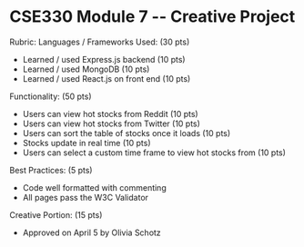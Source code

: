 # CSE330 Module 7 -- Creative Project
Rubric:
Languages / Frameworks Used: (30 pts)
- Learned / used Express.js backend  (10 pts)
- Learned / used MongoDB (10 pts)
- Learned / used React.js on front end (10 pts)

Functionality: (50 pts)
- Users can view hot stocks from Reddit (10 pts)
- Users can  view hot stocks from Twitter (10 pts)
- Users can sort the table of stocks once it loads (10 pts)
- Stocks update in real time (10 pts)
- Users can select a custom time frame to view hot stocks from (10 pts)

Best Practices: (5 pts)
- Code well formatted with commenting
- All pages pass the W3C Validator

Creative Portion: (15 pts)
- Approved on April 5 by Olivia Schotz
